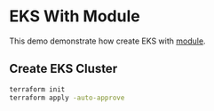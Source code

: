 # EKS With Module

This demo demonstrate how create EKS with [module](https://github.com/terraform-aws-modules/terraform-aws-eks).

## Create EKS Cluster

```sh
terraform init
terraform apply -auto-approve
```
